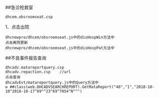 ##急诊抢救室

	dhcem.obsroomseat.csp

1、点击出院

	dhcnewpro/dhcem/obsroomseat.js中的disHospWin方法中
    点击离院更新
	dhcnewpro/dhcem/obsroomseat.js中的disHospPat方法中





##不良事件报告查询

	dhcadv.matareportquery.csp
	dhcadv.repaction.csp    //url
	点击查询
	dhcadvEvt/matareportquery.js中的Query方法中
	w ##class(web.DHCADVSEARCHREPORT).GetMataReport("40","1","2018-10-10^2018-10-17^69^^23^69^7054^N^^")
	


